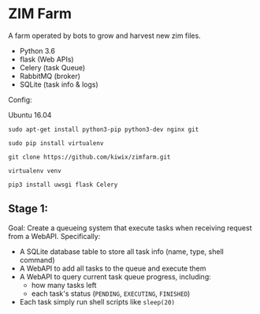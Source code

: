# ZIM Farm
A farm operated by bots to grow and harvest new zim files.

- Python 3.6
- flask (Web APIs)
- Celery (task Queue)
- RabbitMQ (broker)
- SQLite (task info & logs)

Config:

Ubuntu 16.04

`sudo apt-get install python3-pip python3-dev nginx git`

`sudo pip install virtualenv`

`git clone https://github.com/kiwix/zimfarm.git`

`virtualenv venv`

`pip3 install uwsgi flask Celery`

## Stage 1:
Goal: Create a queueing system that execute tasks when receiving request from a WebAPI. Specifically:

- A SQLite database table to store all task info (name, type, shell command)
- A WebAPI to add all tasks to the queue and execute them
- A WebAPI to query current task queue progress, including:
  - how many tasks left
  - each task's status (`PENDING`, `EXECUTING`, `FINISHED`)
- Each task simply run shell scripts like `sleep(20)`
